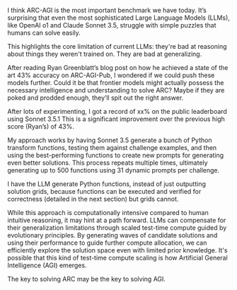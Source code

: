 I think ARC-AGI is the most important benchmark we have today. It’s surprising that even the most sophisticated Large Language Models (LLMs), like OpenAI o1 and Claude Sonnet 3.5, struggle with simple puzzles that humans can solve easily.

This highlights the core limitation of current LLMs: they're bad at reasoning about things they weren't trained on. They are bad at generalizing.

After reading Ryan Greenblatt’s blog post on how he achieved a state of the art 43% accuracy on ARC-AGI-Pub, I wondered if we could push these models further. Could it be that frontier models might actually possess the necessary intelligence and understanding to solve ARC? Maybe if they are poked and prodded enough, they’ll spit out the right answer.

After lots of experimenting, I got a record of xx% on the public leaderboard using Sonnet 3.5.1 This is a significant improvement over the previous high score (Ryan’s) of 43%.

My approach works by having Sonnet 3.5 generate a bunch of Python transform functions, testing them against challenge examples, and then using the best-performing functions to create new prompts for generating even better solutions. This process repeats multiple times, ultimately generating up to 500 functions using 31 dynamic prompts per challenge.

I have the LLM generate Python functions, instead of just outputting solution grids, because functions can be executed and verified for correctness (detailed in the next section) but grids cannot.

While this approach is computationally intensive compared to human intuitive reasoning, it may hint at a path forward. LLMs can compensate for their generalization limitations through scaled test-time compute guided by evolutionary principles. By generating waves of candidate solutions and using their performance to guide further compute allocation, we can efficiently explore the solution space even with limited prior knowledge. It's possible that this kind of test-time compute scaling is how Artificial General Intelligence (AGI) emerges.

The key to solving ARC may be the key to solving AGI.